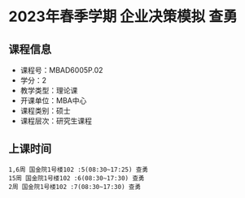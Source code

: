 # 2023年春季学期 企业决策模拟 查勇






## 课程信息

- 课程号：MBAD6005P.02
- 学分：2
- 教学类型：理论课
- 开课单位：MBA中心
- 课程类别：硕士
- 课程层次：研究生课程

## 上课时间

```
1,6周 国金院1号楼102 :5(08:30~17:25) 查勇
15周 国金院1号楼102 :6(08:30~17:30) 查勇
2周 国金院1号楼102 :7(08:30~17:30) 查勇
```

